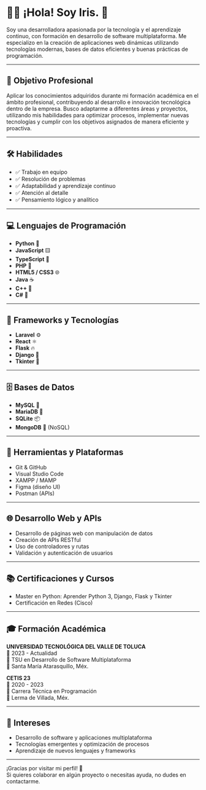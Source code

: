 # 👩‍💻 ¡Hola! Soy Iris. 👋

Soy una desarrolladora apasionada por la tecnología y el aprendizaje continuo, con formación en desarrollo de software multiplataforma. Me especializo en la creación de aplicaciones web dinámicas utilizando tecnologías modernas, bases de datos eficientes y buenas prácticas de programación.

---

## 🎯 Objetivo Profesional

Aplicar los conocimientos adquiridos durante mi formación académica en el ámbito profesional, contribuyendo al desarrollo e innovación tecnológica dentro de la empresa. Busco adaptarme a diferentes áreas y proyectos, utilizando mis habilidades para optimizar procesos, implementar nuevas tecnologías y cumplir con los objetivos asignados de manera eficiente y proactiva.

---

## 🛠️ Habilidades

- ✅ Trabajo en equipo  
- ✅ Resolución de problemas  
- ✅ Adaptabilidad y aprendizaje continuo  
- ✅ Atención al detalle  
- ✅ Pensamiento lógico y analítico  

---

## 💻 Lenguajes de Programación

- **Python** 🐍  
- **JavaScript** 🟨  
- **TypeScript** 🔷  
- **PHP** 🐘  
- **HTML5 / CSS3** 🌐  
- **Java** ☕  
- **C++** 💠  
- **C#** 🔳

---

## 🚀 Frameworks y Tecnologías

- **Laravel** ⚙️
- **React** ⚛️
- **Flask** 🔥
- **Django** 🌿
- **Tkinter** 🧩

---

## 🗄️ Bases de Datos

- **MySQL** 🐬  
- **MariaDB** 🌊  
- **SQLite** 📦  
- **MongoDB** 🍃 (NoSQL)  

---

## 🧰 Herramientas y Plataformas

- Git & GitHub
- Visual Studio Code
- XAMPP / MAMP
- Figma (diseño UI)
- Postman (APIs)

---

## 🌐 Desarrollo Web y APIs

- Desarrollo de páginas web con manipulación de datos
- Creación de APIs RESTful
- Uso de controladores y rutas
- Validación y autenticación de usuarios

---

## 📚 Certificaciones y Cursos

- Master en Python: Aprender Python 3, Django, Flask y Tkinter
- Certificación en Redes (Cisco)

---

## 🎓 Formación Académica

**UNIVERSIDAD TECNOLÓGICA DEL VALLE DE TOLUCA**  
📅 2023 - Actualidad  
📘 TSU en Desarrollo de Software Multiplataforma  
📍 Santa María Atarasquillo, Méx.  

**CETIS 23**  
📅 2020 - 2023  
📘 Carrera Técnica en Programación  
📍 Lerma de Villada, Méx.

---

## 📌 Intereses

- Desarrollo de software y aplicaciones multiplataforma  
- Tecnologías emergentes y optimización de procesos  
- Aprendizaje de nuevos lenguajes y frameworks  

---

¡Gracias por visitar mi perfil! 🚀  
Si quieres colaborar en algún proyecto o necesitas ayuda, no dudes en contactarme.

